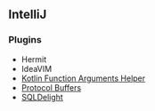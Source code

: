 ## IntelliJ

### Plugins
- Hermit
- IdeaVIM
- [Kotlin Function Arguments Helper](https://plugins.jetbrains.com/plugin/14168-kotlin-function-arguments-helper)
- [Protocol Buffers](https://plugins.jetbrains.com/plugin/14004-protocol-buffers)
- [SQLDelight](https://plugins.jetbrains.com/plugin/8191-sqldelight)
